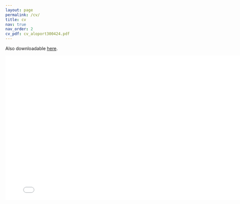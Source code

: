 ```yaml
---
layout: page
permalink: /cv/
title: cv
nav: true
nav_order: 2
cv_pdf: cv_aloport300424.pdf
---
```


Also downloadable <a href="/assets/pdf/cv_aloport080624.pdf">here</a>.

<div style="--aspect-ratio: 16/9;">
  <iframe
    src="/assets/pdf/cv_aloport080624.pdf"
    width="800"
    height="450"
    frameborder="0"
  >
  </iframe>
</div>
